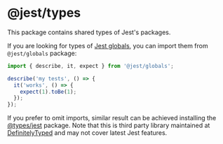 # @jest/types

This package contains shared types of Jest's packages.

If you are looking for types of [Jest globals](https://jestjs.io/docs/api), you can import them from `@jest/globals` package:

```ts
import { describe, it, expect } from '@jest/globals';

describe('my tests', () => {
  it('works', () => {
    expect(1).toBe(1);
  });
});
```

If you prefer to omit imports, similar result can be achieved installing the [@types/jest](https://npmjs.com/package/@types/jest) package. Note that this is third party library maintained at [DefinitelyTyped](https://github.com/DefinitelyTyped/DefinitelyTyped/tree/master/types/jest) and may not cover latest Jest features.
